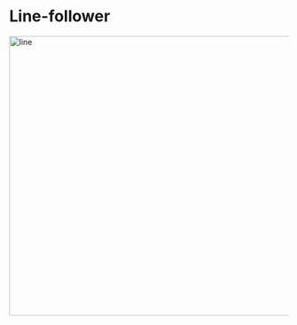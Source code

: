 # Line-follower
<img width="505" alt="line" src="https://github.com/Kushal-Pareek/Line-follower/assets/88341691/7840e884-3abf-4573-87a8-442ce709057d">
